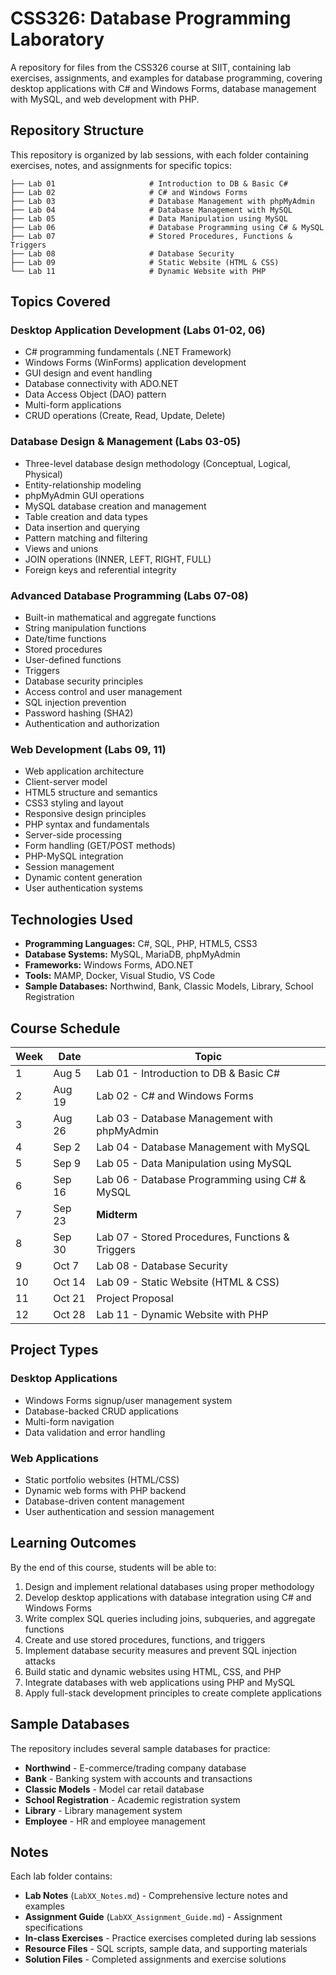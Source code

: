 # CSS326: Database Programming Laboratory

A repository for files from the CSS326 course at SIIT, containing lab exercises, assignments, and examples for database programming, covering desktop applications with C# and Windows Forms, database management with MySQL, and web development with PHP.

## Repository Structure

This repository is organized by lab sessions, with each folder containing exercises, notes, and assignments for specific topics:

```
├── Lab 01                     # Introduction to DB & Basic C#
├── Lab 02                     # C# and Windows Forms
├── Lab 03                     # Database Management with phpMyAdmin
├── Lab 04                     # Database Management with MySQL
├── Lab 05                     # Data Manipulation using MySQL
├── Lab 06                     # Database Programming using C# & MySQL
├── Lab 07                     # Stored Procedures, Functions & Triggers
├── Lab 08                     # Database Security
├── Lab 09                     # Static Website (HTML & CSS)
└── Lab 11                     # Dynamic Website with PHP
```

## Topics Covered

### **Desktop Application Development** (Labs 01-02, 06)
- C# programming fundamentals (.NET Framework)
- Windows Forms (WinForms) application development
- GUI design and event handling
- Database connectivity with ADO.NET
- Data Access Object (DAO) pattern
- Multi-form applications
- CRUD operations (Create, Read, Update, Delete)

### **Database Design & Management** (Labs 03-05)
- Three-level database design methodology (Conceptual, Logical, Physical)
- Entity-relationship modeling
- phpMyAdmin GUI operations
- MySQL database creation and management
- Table creation and data types
- Data insertion and querying
- Pattern matching and filtering
- Views and unions
- JOIN operations (INNER, LEFT, RIGHT, FULL)
- Foreign keys and referential integrity

### **Advanced Database Programming** (Labs 07-08)
- Built-in mathematical and aggregate functions
- String manipulation functions
- Date/time functions
- Stored procedures
- User-defined functions
- Triggers
- Database security principles
- Access control and user management
- SQL injection prevention
- Password hashing (SHA2)
- Authentication and authorization

### **Web Development** (Labs 09, 11)
- Web application architecture
- Client-server model
- HTML5 structure and semantics
- CSS3 styling and layout
- Responsive design principles
- PHP syntax and fundamentals
- Server-side processing
- Form handling (GET/POST methods)
- PHP-MySQL integration
- Session management
- Dynamic content generation
- User authentication systems

## Technologies Used

- **Programming Languages:** C#, SQL, PHP, HTML5, CSS3
- **Database Systems:** MySQL, MariaDB, phpMyAdmin
- **Frameworks:** Windows Forms, ADO.NET
- **Tools:** MAMP, Docker, Visual Studio, VS Code
- **Sample Databases:** Northwind, Bank, Classic Models, Library, School Registration

## Course Schedule

| Week | Date   | Topic                                          |
|------|--------|------------------------------------------------|
| 1    | Aug 5  | Lab 01 - Introduction to DB & Basic C#         |
| 2    | Aug 19 | Lab 02 - C# and Windows Forms                  |
| 3    | Aug 26 | Lab 03 - Database Management with phpMyAdmin   |
| 4    | Sep 2  | Lab 04 - Database Management with MySQL        |
| 5    | Sep 9  | Lab 05 - Data Manipulation using MySQL         |
| 6    | Sep 16 | Lab 06 - Database Programming using C# & MySQL |
| 7    | Sep 23 | **Midterm**                                    |
| 8    | Sep 30 | Lab 07 - Stored Procedures, Functions & Triggers|
| 9    | Oct 7  | Lab 08 - Database Security                     |
| 10   | Oct 14 | Lab 09 - Static Website (HTML & CSS)           |
| 11   | Oct 21 | Project Proposal                               |
| 12   | Oct 28 | Lab 11 - Dynamic Website with PHP              |

## Project Types

### Desktop Applications
- Windows Forms signup/user management system
- Database-backed CRUD applications
- Multi-form navigation
- Data validation and error handling

### Web Applications
- Static portfolio websites (HTML/CSS)
- Dynamic web forms with PHP backend
- Database-driven content management
- User authentication and session management

## Learning Outcomes

By the end of this course, students will be able to:

1. Design and implement relational databases using proper methodology
2. Develop desktop applications with database integration using C# and Windows Forms
3. Write complex SQL queries including joins, subqueries, and aggregate functions
4. Create and use stored procedures, functions, and triggers
5. Implement database security measures and prevent SQL injection attacks
6. Build static and dynamic websites using HTML, CSS, and PHP
7. Integrate databases with web applications using PHP and MySQL
8. Apply full-stack development principles to create complete applications

## Sample Databases

The repository includes several sample databases for practice:

- **Northwind** - E-commerce/trading company database
- **Bank** - Banking system with accounts and transactions
- **Classic Models** - Model car retail database
- **School Registration** - Academic registration system
- **Library** - Library management system
- **Employee** - HR and employee management

## Notes

Each lab folder contains:
- **Lab Notes** (`LabXX_Notes.md`) - Comprehensive lecture notes and examples
- **Assignment Guide** (`LabXX_Assignment_Guide.md`) - Assignment specifications
- **In-class Exercises** - Practice exercises completed during lab sessions
- **Resource Files** - SQL scripts, sample data, and supporting materials
- **Solution Files** - Completed assignments and exercise solutions
